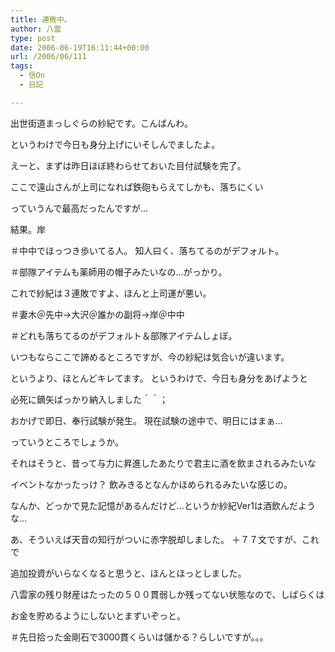 ```yaml
---
title: 連敗中。
author: 八雲
type: post
date: 2006-06-19T16:11:44+00:00
url: /2006/06/111
tags:
  - 信On
  - 日記

---
```

出世街道まっしぐらの紗紀です。こんばんわ。
  
というわけで今日も身分上げにいそしんでましたよ。

えーと、まずは昨日ほぼ終わらせておいた目付試験を完了。
  
ここで遠山さんが上司になれば鉄砲もらえてしかも、落ちにくい
  
っていうんで最高だったんですが…

結果。岸
  
＃中中でほっつき歩いてる人。 知人曰く、落ちてるのがデフォルト。
  
＃部隊アイテムも薬師用の帽子みたいなの…がっかり。

これで紗紀は３連敗ですよ、ほんと上司運が悪い。
  
＃妻木＠先中→大沢＠誰かの副将→岸＠中中
  
＃どれも落ちてるのがデフォルト＆部隊アイテムしょぼ。

いつもならここで諦めるところですが、今の紗紀は気合いが違います。
  
というより、ほとんどキレてます。 というわけで、今日も身分をあげようと
  
必死に鏑矢ばっかり納入しました＾＾；
  
おかげで即日、奉行試験が発生。 現在試験の途中で、明日にはまぁ…
  
っていうところでしょうか。

それはそうと、昔って与力に昇進したあたりで君主に酒を飲まされるみたいな
  
イベントなかったっけ？ 飲みきるとなんかほめられるみたいな感じの。
  
なんか、どっかで見た記憶があるんだけど…というか紗紀Ver1は酒飲んだような…

あ、そういえば天音の知行がついに赤字脱却しました。 ＋７７文ですが、これで
  
追加投資がいらなくなると思うと、ほんとほっとしました。
  
八雲家の残り財産はたったの５００貫弱しか残ってない状態なので、しばらくは
  
お金を貯めるようにしないとまずいぞっと。
  
＃先日拾った金剛石で3000貫くらいは儲かる？らしいですが。。。
